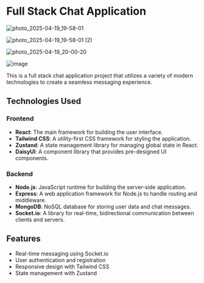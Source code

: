 # Full Stack Chat Application
![photo_2025-04-19_19-58-01](https://github.com/user-attachments/assets/56d31367-b60b-4512-b07a-863f597b7994)

![photo_2025-04-19_19-58-01 (2)](https://github.com/user-attachments/assets/b12cb985-b111-455f-a8f6-d7ac2ce9f08f)

![photo_2025-04-19_20-00-20](https://github.com/user-attachments/assets/aa517e80-4703-4261-9bd7-2788604b0e80)

![image](https://github.com/user-attachments/assets/77cb00a5-b4b2-435a-81b2-6c1ef0985c51)


This is a full stack chat application project that utilizes a variety of modern technologies to create a seamless messaging experience. 

## Technologies Used

### Frontend
- **React**: The main framework for building the user interface.
- **Tailwind CSS**: A utility-first CSS framework for styling the application.
- **Zustand**: A state management library for managing global state in React.
- **DaisyUI**: A component library that provides pre-designed UI components.

### Backend
- **Node.js**: JavaScript runtime for building the server-side application.
- **Express**: A web application framework for Node.js to handle routing and middleware.
- **MongoDB**: NoSQL database for storing user data and chat messages.
- **Socket.io**: A library for real-time, bidirectional communication between clients and servers.

## Features
- Real-time messaging using Socket.io
- User authentication and registration
- Responsive design with Tailwind CSS
- State management with Zustand

